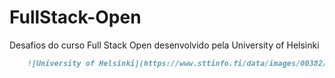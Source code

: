 # FullStack-Open
Desafios do curso Full Stack Open desenvolvido pela University of Helsinki

```markdown
    ![University of Helsinki](https://www.sttinfo.fi/data/images/00382/395bc891-fb8c-47c3-a253-6a2b19670133.jpg)
```
